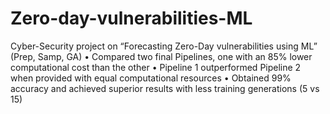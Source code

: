 # Zero-day-vulnerabilities-ML
Cyber-Security project on “Forecasting Zero-Day vulnerabilities using ML” (Prep, Samp, GA)
• Compared two final Pipelines, one with an 85% lower computational cost than the other
• Pipeline 1 outperformed Pipeline 2 when provided with equal computational resources
• Obtained 99% accuracy and achieved superior results with less training generations (5 vs 15)
